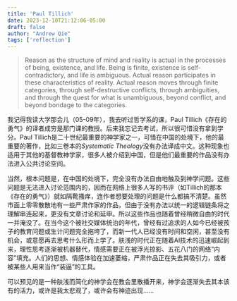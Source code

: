 ```yaml
---
title: 'Paul Tillich'
date: 2023-12-10T21:12:06-05:00
draft: false
author: "Andrew Qie"
tags: ['reflection']
---
```


> Reason as the structure of mind and reality is actual in the processes of being, existence, and life. Being is finite, existence is self-contradictory, and life is ambiguous. Actual reason participates in these characteristics of reality. Actual reason moves through finite categories, through self-destructive conflicts, through ambiguities, and through the quest for what is unambiguous, beyond conflict, and beyond bondage to the categories.

我记得我读大学那会儿（05-09年），我去听过哲学系的课，Paul Tillich《存在的勇气》的译者成穷是那门课的教授。后来我忘记去考试，所以很可惜没有拿到学分。Paul Tillich是二十世纪最重要的神学家之一，可惜在中国的处境下，他的最重要的著作，比如三卷本的*Systematic Theology*没有办法译成中文。这种现象也适用于其他的基督教神学家，很多人被介绍到中国，但是他们最重要的作品没有办法进入公共讨论空间。

当然，根本问题是，在中国的处境下，完全没有办法自由地触及到神学问题。这些问题是无法进入讨论范围内的，因而在网络上很多人写的书评（如Tillich的那本《存在的勇气》）就如隔靴搔痒，连作者想要处理的问题是什么都搞不清楚。虽然市面上零零散散地有一些严肃作家的作品，但由于没有办法以统一的逻辑链条将之理解串连起来，更没有文章讨论和延申。所以这些作品也随着曾经稍微自由的时代一并淹没了。在当今这个被社交媒体统治的年代，曾经有过追求的人如今已经被孩子的教育问题或生计问题完全拖垮了，而新一代人已经没有时间和空闲，甚至没有机会，或意愿再去思考什么形而上学了。肤浅的时代正在随着AI技术的迅速崛起到来，理性思考逐渐被机器替代，情感需要正在被浮光掠影、五花八门的网络“内容”填充。人们的思想、情感体验在加速萎缩，严肃作品正在失去其吸引力，或者被某些人用来当作“装逼”的工具。

可以预见的是一种肤浅而简化的神学会在教会里散播开来，神学会逐渐失去其本该有的活力，或许是我太悲观了，或许会有神迹出现……